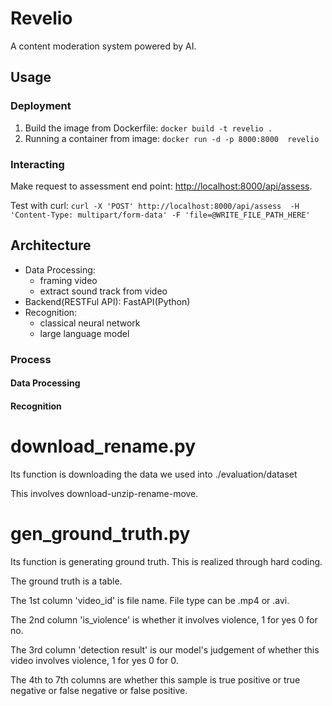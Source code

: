 # Revelio

A content moderation system powered by AI.

## Usage

### Deployment

1. Build the image from Dockerfile: `docker build -t revelio .`
2. Running a container from image: `docker run -d -p 8000:8000  revelio`

### Interacting

Make request to assessment end point: <http://localhost:8000/api/assess>.

Test with curl: `curl -X 'POST' http://localhost:8000/api/assess  -H 'Content-Type: multipart/form-data' -F 'file=@WRITE_FILE_PATH_HERE'`

## Architecture

- Data Processing:
  - framing video
  - extract sound track from video
- Backend(RESTFul API): FastAPI(Python)
- Recognition:
  - classical neural network
  - large language model

### Process

#### Data Processing

#### Recognition


# download_rename.py
Its function is downloading the data we used into ./evaluation/dataset

This involves download-unzip-rename-move. 


# gen_ground_truth.py
Its function is generating ground truth. This is realized through hard coding.

The ground truth is a table. 

The 1st column 'video_id' is file name. File type can be .mp4 or .avi. 

The 2nd column 'is_violence' is whether it involves violence, 1 for yes 0 for no. 

The 3rd column 'detection result' is our model's judgement of whether this video involves violence, 1 for yes 0 for 0. 

The 4th to 7th columns are whether this sample is true positive or true negative or false negative or false positive. 
